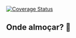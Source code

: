 
[![Coverage Status](https://coveralls.io/repos/github/jccorreacouto/restaurante/badge.svg?branch=develop)](https://coveralls.io/github/jccorreacouto/restaurante?branch=develop)

## Onde almoçar? :thinking: